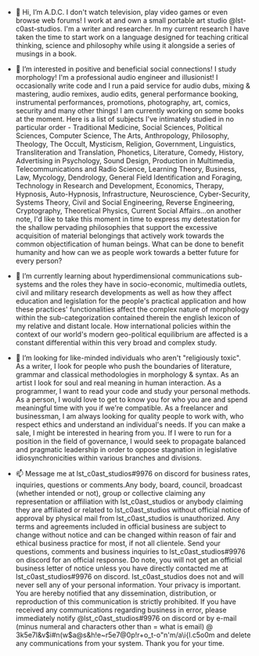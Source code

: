 - 👋 Hi, I’m A.D.C. I don't watch television, play video games or even browse web forums! I work at and own a small portable art studio @lst-c0ast-studios. I'm a writer and researcher. In my current research I have taken the time to start work on a language designed for teaching critical thinking, science and philosophy while using it alongside a series of musings in a book. 

- 👀 I’m interested in positive and beneficial social connections! I study morphology! I'm a professional audio engineer and illusionist! I occasionally write code and I run a paid service for audio dubs, mixing & mastering, audio remixes, audio edits, general performance booking, instrumental performances, promotions, photography, art, comics, security and many other things! I am currently working on some books at the moment. Here is a list of subjects I've intimately studied in no particular order - Traditional Medicine, Social Sciences, Political Sciences, Computer Science, The Arts, Anthropology, Philosophy, Theology, The Occult, Mysticism, Religion, Government, Linguistics, Transliteration and Translation, Phonetics, Literature, Comedy, History, Advertising in Psychology, Sound Design, Production in Multimedia, Telecommunications and Radio Science, Learning Theory, Business, Law, Mycology, Dendrology, General Field Identification and Foraging, Technology in Research and Development, Economics, Therapy, Hypnosis, Auto-Hypnosis, Infrastructure, Neuroscience, Cyber-Security, Systems Theory, Civil and Social Engineering, Reverse Engineering, Cryptography, Theoretical Physics, Current Social Affairs...on another note, I'd like to take this moment in time to express my detestation for the shallow pervading philosophies that support the excessive acquisition of material belongings that actively work towards the common objectification of human beings. What can be done to benefit humanity and how can we as people work towards a better future for every person?

- 🌱 I’m currently learning about hyperdimensional communications sub-systems and the roles they have in socio-economic, multimedia outlets, civil and military research developments as well as how they affect education and legislation for the people's practical application and how these practices' functionalities affect the complex nature of morphology within the sub-categorization contained therein the english lexicon of my relative and distant locale. How international policies within the context of our world's modern geo-political equilibrium are affected is a constant differential within this very broad and complex study.

- 💞️ I’m looking for like-minded individuals who aren't "religiously toxic". As a writer, I look for people who push the boundaries of literature, grammar and classical methodologies in morphology & syntax. As an artist I look for soul and real meaning in human interaction. As a programmer, I want to read your code and study your personal methods. As a person, I would love to get to know you for who you are and spend meaningful time with you if we're compatible. As a freelancer and businessman, I am always looking for quality people to work with, who respect ethics and understand an individual's needs. If you can make a sale, I might be interested in hearing from you. If I were to run for a position in the field of governance, I would seek to propagate balanced and pragmatic leadership in order to oppose stagnation in legislative idiosynchronicities within various branches and divisions.

- 📫 Message me at lst_c0ast_studios#9976 on discord for business rates, inquiries, questions or comments.Any body, board, council, broadcast (whether intended or not), group or collective claiming any representation or affiliation with lst_c0ast_studios or anybody claiming they are affiliated or related to lst_c0ast_studios without official notice of approval by physical mail from lst_c0ast_studios is unauthorized. Any terms and agreements included in official business are subject to change without notice and can be changed within reason of fair and ethical business practice for most, if not all clientele. Send your questions, comments and business inquiries to lst_c0ast_studios#9976 on discord for an official response.  Do note, you will not get an official business letter of notice unless you have directly contacted me at lst_c0ast_studios#9976 on discord. lst_c0ast_studios does not and will never sell any of your personal information. Your privacy is important. You are hereby notified that any dissemination, distribution, or reproduction of this communication is strictly prohibited. If you have received any communications regarding business in error, please immediately notify @lst_c0ast_studios#9976 on discord or by e-mail (minus numeral and characters other than = what is email) @ 3k5e7l&v$i#n(w$a@s&h!e~r5e7@0p!r+o_t-o"n'm/a\i{l.c5o0m and delete any communications from your system.  Thank you for your time.

<!---

--->
